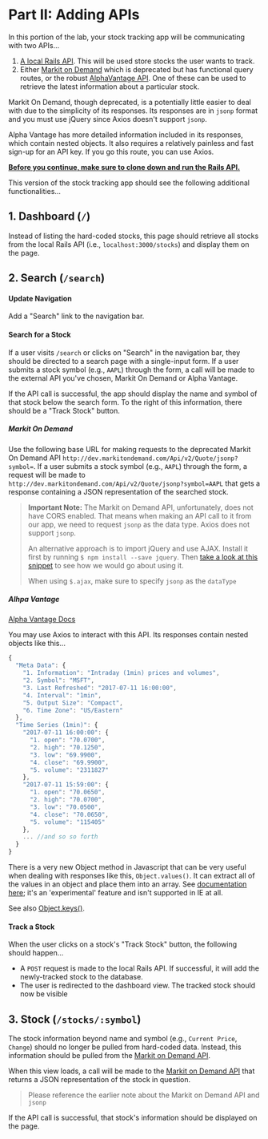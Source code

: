 # Part II: Adding APIs

In this portion of the lab, your stock tracking app will be communicating with two APIs...
  1. [A local Rails API](https://github.com/ga-wdi-exercises/react-router-lab-api). This will be used store stocks the user wants to track.
  1. Either [Markit on Demand](http://dev.markitondemand.com/MODApis/) which is deprecated but has functional query routes, or the robust [AlphaVantage API](https://www.alphavantage.co/). One of these can be used to retrieve the latest information about a particular stock.

Markit On Demand, though deprecated, is a potentially little easier to deal with due to the simplicity of its responses. Its responses are in `jsonp` format and you must use jQuery since Axios doesn't support `jsonp`.

Alpha Vantage has more detailed information included in its responses, which contain nested objects. It also requires a relatively painless and fast sign-up for an API key. If you go this route, you can use Axios.

**[Before you continue, make sure to clone down and run the Rails API.](https://github.com/ga-wdi-exercises/react-router-lab-api)**

This version of the stock tracking app should see the following additional functionalities...

## 1. Dashboard (`/`)

Instead of listing the hard-coded stocks, this page should retrieve all stocks from the local Rails API (i.e., `localhost:3000/stocks`) and display them on the page.

## 2. Search (`/search`)

#### Update Navigation

Add a "Search" link to the navigation bar.

#### Search for a Stock

If a user visits `/search` or clicks on "Search" in the navigation bar, they should be directed to a search page with a single-input form. If a user submits a stock symbol (e.g., `AAPL`) through the form, a call will be made to the external API you've chosen, Markit On Demand or Alpha Vantage.

If the API call is successful, the app should display the name and symbol of that stock below the search form. To the right of this information, there should be a "Track Stock" button.

##### Markit On Demand

Use the following base URL for making requests to the deprecated Markit On Demand API `http://dev.markitondemand.com/Api/v2/Quote/jsonp?symbol=`. If a user submits a stock symbol (e.g., `AAPL`) through the form, a request will be made to `http://dev.markitondemand.com/Api/v2/Quote/jsonp?symbol=AAPL` that gets a response containing a JSON representation of the searched stock.

> **Important Note:** The Markit on Demand API, unfortunately, does not have CORS enabled. That means when making an API call to it from our app, we need to request `jsonp` as the data type. Axios does not support `jsonp`.
>
> An alternative approach is to import jQuery and use AJAX. Install it first by running `$ npm install --save jquery`. Then [take a look at this snippet](https://github.com/ga-wdi-exercises/react-omdb/commit/70c28576d35e93331d37a425e45b73127f0713b3#diff-a2c44f5da6f2e8575db9456a7e28d50c) to see how we would go about using it.
>
> When using `$.ajax`, make sure to specify `jsonp` as the `dataType`

##### Alhpa Vantage

[Alpha Vantage Docs](https://www.alphavantage.co/documentation/)

You may use Axios to interact with this API. Its responses contain nested objects like this...

```js
{
  "Meta Data": {
    "1. Information": "Intraday (1min) prices and volumes",
    "2. Symbol": "MSFT",
    "3. Last Refreshed": "2017-07-11 16:00:00",
    "4. Interval": "1min",
    "5. Output Size": "Compact",
    "6. Time Zone": "US/Eastern"
  },
  "Time Series (1min)": {
    "2017-07-11 16:00:00": {
      "1. open": "70.0700",
      "2. high": "70.1250",
      "3. low": "69.9900",
      "4. close": "69.9900",
      "5. volume": "2311827"
    },
    "2017-07-11 15:59:00": {
      "1. open": "70.0650",
      "2. high": "70.0700",
      "3. low": "70.0500",
      "4. close": "70.0650",
      "5. volume": "115405"
    },
    ... //and so so forth
  }
}
```

There is a very new Object method in Javascript that can be very useful when dealing with responses like this, `Object.values()`. It can extract all of the values in an object and place them into an array. See [documentation here](https://developer.mozilla.org/en-US/docs/Web/JavaScript/Reference/Global_Objects/Object/values); it's an 'experimental' feature and isn't supported in IE at all.

See also [Object.keys()](https://developer.mozilla.org/en-US/docs/Web/JavaScript/Reference/Global_Objects/Object/keys). 


#### Track a Stock

When the user clicks on a stock's "Track Stock" button, the following should happen...
- A `POST` request is made to the local Rails API. If successful, it will add the newly-tracked stock to the database.
- The user is redirected to the dashboard view. The tracked stock should now be visible

## 3. Stock (`/stocks/:symbol`)

The stock information beyond name and symbol (e.g., `Current Price`, `Change`) should no longer be pulled from hard-coded data. Instead, this information should be pulled from the [Markit on Demand API](http://dev.markitondemand.com/MODApis/).

When this view loads, a call will be made to the [Markit on Demand API](http://dev.markitondemand.com/MODApis/) that returns a JSON representation of the stock in question.

> Please reference the earlier note about the Markit on Demand API and `jsonp`

If the API call is successful, that stock's information should be displayed on the page.
